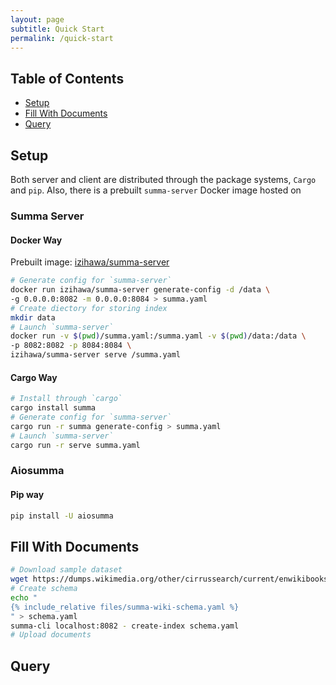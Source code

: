```yaml
---
layout: page
subtitle: Quick Start
permalink: /quick-start
---
```

## Table of Contents
- [Setup](#setup)
- [Fill With Documents](#fill)
- [Query](#query)

## Setup <a name="setup"></a>
Both server and client are distributed through the package systems, `Cargo` and `pip`.
Also, there is a prebuilt `summa-server` Docker image hosted on

### Summa Server
#### Docker Way
Prebuilt image: [izihawa/summa-server](https://hub.docker.com/repository/docker/izihawa/summa-server)

```bash
# Generate config for `summa-server`
docker run izihawa/summa-server generate-config -d /data \
-g 0.0.0.0:8082 -m 0.0.0.0:8084 > summa.yaml
# Create diectory for storing index
mkdir data
# Launch `summa-server`
docker run -v $(pwd)/summa.yaml:/summa.yaml -v $(pwd)/data:/data \
-p 8082:8082 -p 8084:8084 \
izihawa/summa-server serve /summa.yaml
```

#### Cargo Way
```bash
# Install through `cargo`
cargo install summa
# Generate config for `summa-server`
cargo run -r summa generate-config > summa.yaml
# Launch `summa-server`
cargo run -r serve summa.yaml
```

### Aiosumma

#### Pip way
```bash 
pip install -U aiosumma
```

## Fill With Documents <a name="fill"></a>
```bash
# Download sample dataset
wget https://dumps.wikimedia.org/other/cirrussearch/current/enwikibooks-20220523-cirrussearch-content.json.gz
# Create schema
echo "
{% include_relative files/summa-wiki-schema.yaml %}
" > schema.yaml
summa-cli localhost:8082 - create-index schema.yaml
# Upload documents 
```
## Query <a name="query"></a>
```bash

```